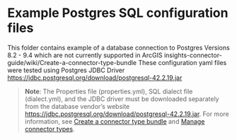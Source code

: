 # Example Postgres SQL configuration files
This folder contains example of a database connection to Postgres Versions 8.2 - 9.4 which are not currently supported in ArcGIS insights-connector-guide/wiki/Create-a-connector-type-bundle
These configuration yaml files were tested using Postgres JDBC Driver https://jdbc.postgresql.org/download/postgresql-42.2.19.jar

> **Note**: The Properties file (properties.yml), SQL dialect file (dialect.yml), and the JDBC driver must be downloaded separately from the database vendor’s website https://jdbc.postgresql.org/download/postgresql-42.2.19.jar. 
For more information, see [Create a connector type bundle](https://github.com/ArcGIS/insights-connector-guide/wiki/Create-a-connector-type-bundle) and [Manage connector types](https://doc.arcgis.com/en/insights/latest/administer/manage-connector-types.htm).

